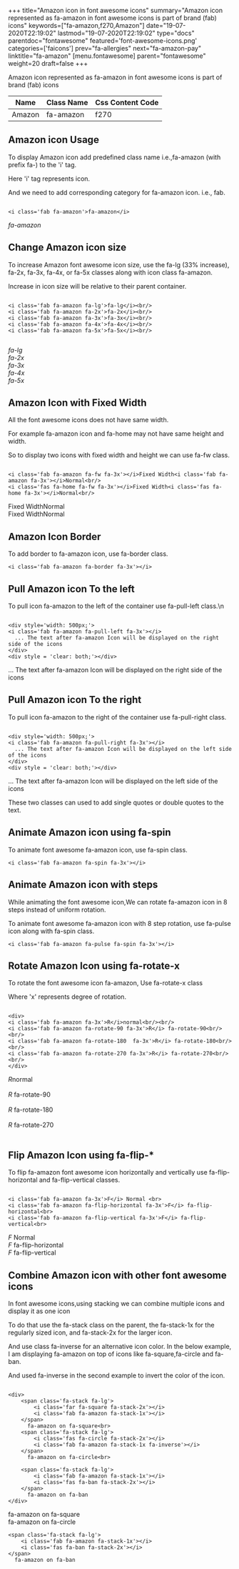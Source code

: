 +++
title="Amazon icon in font awesome icons"
summary="Amazon icon represented as fa-amazon in font awesome icons is part of brand (fab) icons"
keywords=["fa-amazon,f270,Amazon"]
date="19-07-2020T22:19:02"
lastmod="19-07-2020T22:19:02"
type="docs"
parentdoc="fontawesome"
featured='font-awesome-icons.png'
categories=['faicons']
prev="fa-allergies"
next="fa-amazon-pay"
linktitle="fa-amazon"
[menu.fontawesome]
parent="fontawesome"
weight=20
draft=false
+++


Amazon icon represented as fa-amazon in font awesome icons is part of brand (fab) icons

<div class='table-responsive'><table class='table'><thead><tr><th>Name</th><th>Class Name</th><th>Css Content Code</th></tr></thead><tbody><tr><td>Amazon</td><td>fa-amazon</td><td>f270</td></tr></tbody></table></div>



## Amazon icon Usage

To display Amazon icon add predefined class name i.e.,fa-amazon (with prefix fa-) to the 'i' tag.

Here 'i' tag represents icon.

And we need to add corresponding category for fa-amazon icon. i.e., fab.


```

<i class='fab fa-amazon'>fa-amazon</i>
```

<i class='fab fa-amazon'>fa-amazon</i>




## Change Amazon icon size
To increase Amazon font awesome icon size, use the fa-lg (33% increase), fa-2x, fa-3x, fa-4x, or fa-5x classes along with icon class fa-amazon.

Increase in icon size will be relative to their parent container. 

```

<i class='fab fa-amazon fa-lg'>fa-lg</i><br/>
<i class='fab fa-amazon fa-2x'>fa-2x</i><br/>
<i class='fab fa-amazon fa-3x'>fa-3x</i><br/>
<i class='fab fa-amazon fa-4x'>fa-4x</i><br/>
<i class='fab fa-amazon fa-5x'>fa-5x</i><br/>
            
```

<i class='fab fa-amazon fa-lg'>fa-lg</i><br/>
<i class='fab fa-amazon fa-2x'>fa-2x</i><br/>
<i class='fab fa-amazon fa-3x'>fa-3x</i><br/>
<i class='fab fa-amazon fa-4x'>fa-4x</i><br/>
<i class='fab fa-amazon fa-5x'>fa-5x</i><br/>
            



## Amazon Icon with Fixed Width 

All the font awesome icons does not have same width.

For example fa-amazon icon and fa-home may not have same height and width.

So to display two icons with fixed width and height we can use fa-fw class.


```

<i class='fab fa-amazon fa-fw fa-3x'></i>Fixed Width<i class='fab fa-amazon fa-3x'></i>Normal<br/>
<i class='fas fa-home fa-fw fa-3x'></i>Fixed Width<i class='fas fa-home fa-3x'></i>Normal<br/>
```

<i class='fab fa-amazon fa-fw fa-3x'></i>Fixed Width<i class='fab fa-amazon fa-3x'></i>Normal<br/>
<i class='fas fa-home fa-fw fa-3x'></i>Fixed Width<i class='fas fa-home fa-3x'></i>Normal<br/>



## Amazon Icon Border 

To add border to fa-amazon icon, use fa-border class.


```
<i class='fab fa-amazon fa-border fa-3x'></i>

```
<i class='fab fa-amazon fa-border fa-3x'></i>





## Pull Amazon icon To the left

To pull icon fa-amazon to the left of the container use fa-pull-left class.\n

```

<div style='width: 500px;'>
<i class='fab fa-amazon fa-pull-left fa-3x'></i>
  ... The text after fa-amazon Icon will be displayed on the right side of the icons
</div>
<div style = 'clear: both;'></div>
```

<div style='width: 500px;'>
<i class='fab fa-amazon fa-pull-left fa-3x'></i>
  ... The text after fa-amazon Icon will be displayed on the right side of the icons
</div>
<div style = 'clear: both;'></div>




## Pull Amazon icon To the right
To pull icon fa-amazon to the right of the container use fa-pull-right class.

```

<div style='width: 500px;'>
<i class='fab fa-amazon fa-pull-right fa-3x'></i>
  ... The text after fa-amazon Icon will be displayed on the left side of the icons
</div>
<div style = 'clear: both;'></div>
```

<div style='width: 500px;'>
<i class='fab fa-amazon fa-pull-right fa-3x'></i>
  ... The text after fa-amazon Icon will be displayed on the left side of the icons
</div>
<div style = 'clear: both;'></div>

These two classes can used to add single quotes or double quotes to the text.


## Animate Amazon icon using fa-spin
To animate font awesome fa-amazon icon, use fa-spin class.

```
<i class='fab fa-amazon fa-spin fa-3x'></i>
```
<i class='fab fa-amazon fa-spin fa-3x'></i>




## Animate Amazon icon with steps
While animating the font awesome icon,We can rotate fa-amazon icon in 8 steps instead of uniform rotation.

To animate font awesome fa-amazon icon with 8 step rotation, use fa-pulse icon along with fa-spin class.


```
<i class='fab fa-amazon fa-pulse fa-spin fa-3x'></i>

```
<i class='fab fa-amazon fa-pulse fa-spin fa-3x'></i>





## Rotate Amazon Icon using fa-rotate-x
To rotate the font awesome icon fa-amazon, Use fa-rotate-x class

Where 'x' represents degree of rotation.


```

<div>
<i class='fab fa-amazon fa-3x'>R</i>normal<br/><br/>
<i class='fab fa-amazon fa-rotate-90 fa-3x'>R</i> fa-rotate-90<br/><br/> 
<i class='fab fa-amazon fa-rotate-180  fa-3x'>R</i> fa-rotate-180<br/><br/> 
<i class='fab fa-amazon fa-rotate-270 fa-3x'>R</i> fa-rotate-270<br/><br/>
</div>
```

<div>
<i class='fab fa-amazon fa-3x'>R</i>normal<br/><br/>
<i class='fab fa-amazon fa-rotate-90 fa-3x'>R</i> fa-rotate-90<br/><br/> 
<i class='fab fa-amazon fa-rotate-180  fa-3x'>R</i> fa-rotate-180<br/><br/> 
<i class='fab fa-amazon fa-rotate-270 fa-3x'>R</i> fa-rotate-270<br/><br/>
</div>




## Flip Amazon Icon using fa-flip-*
To flip fa-amazon font awesome icon horizontally and vertically use fa-flip-horizontal and fa-flip-vertical classes. 

```

<i class='fab fa-amazon fa-3x'>F</i> Normal <br>
<i class='fab fa-amazon fa-flip-horizontal fa-3x'>F</i> fa-flip-horizontal<br>
<i class='fab fa-amazon fa-flip-vertical fa-3x'>F</i> fa-flip-vertical<br>
```

<i class='fab fa-amazon fa-3x'>F</i> Normal <br>
<i class='fab fa-amazon fa-flip-horizontal fa-3x'>F</i> fa-flip-horizontal<br>
<i class='fab fa-amazon fa-flip-vertical fa-3x'>F</i> fa-flip-vertical<br>




## Combine Amazon icon with other font awesome icons
In font awesome icons,using stacking we can combine multiple icons and display it as one icon 

To do that use the fa-stack class on the parent, the fa-stack-1x for the regularly sized icon, and fa-stack-2x for the larger icon.

And use class fa-inverse for an alternative icon color. 
In the below example, I am displaying fa-amazon on top of icons like fa-square,fa-circle and fa-ban.

And used fa-inverse in the second example to invert the color of the icon.

```

<div>
    <span class='fa-stack fa-lg'>
        <i class='far fa-square fa-stack-2x'></i>
        <i class='fab fa-amazon fa-stack-1x'></i>
    </span>
      fa-amazon on fa-square<br>
    <span class='fa-stack fa-lg'>
        <i class='fas fa-circle fa-stack-2x'></i>
        <i class='fab fa-amazon fa-stack-1x fa-inverse'></i>
    </span>
      fa-amazon on fa-circle<br>

    <span class='fa-stack fa-lg'>
        <i class='fab fa-amazon fa-stack-1x'></i>
        <i class='fas fa-ban fa-stack-2x'></i>
    </span>
      fa-amazon on fa-ban
</div>
```

<div>
    <span class='fa-stack fa-lg'>
        <i class='far fa-square fa-stack-2x'></i>
        <i class='fab fa-amazon fa-stack-1x'></i>
    </span>
      fa-amazon on fa-square<br>
    <span class='fa-stack fa-lg'>
        <i class='fas fa-circle fa-stack-2x'></i>
        <i class='fab fa-amazon fa-stack-1x fa-inverse'></i>
    </span>
      fa-amazon on fa-circle<br>

    <span class='fa-stack fa-lg'>
        <i class='fab fa-amazon fa-stack-1x'></i>
        <i class='fas fa-ban fa-stack-2x'></i>
    </span>
      fa-amazon on fa-ban
</div>






